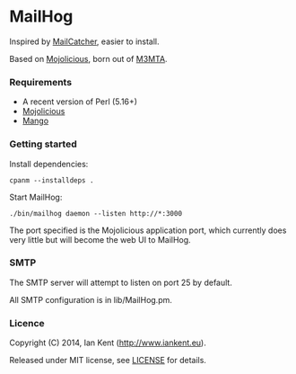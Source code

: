 MailHog
=======

Inspired by [MailCatcher](http://mailcatcher.me/), easier to install.

Based on [Mojolicious](http://mojolicio.us), born out of [M3MTA](https://github.com/ian-kent/M3MTA).

### Requirements

* A recent version of Perl (5.16+)
* [Mojolicious](http://mojolicio.us)
* [Mango](http://mojolicio.us/perldoc/Mango)

### Getting started

Install dependencies:

```cpanm --installdeps .```

Start MailHog:

```./bin/mailhog daemon --listen http://*:3000```

The port specified is the Mojolicious application port,
which currently does very little but will become the 
web UI to MailHog.

### SMTP

The SMTP server will attempt to listen on port 25
by default.

All SMTP configuration is in lib/MailHog.pm.

### Licence

Copyright (C) 2014, Ian Kent (http://www.iankent.eu).

Released under MIT license, see [LICENSE](license) for details.

